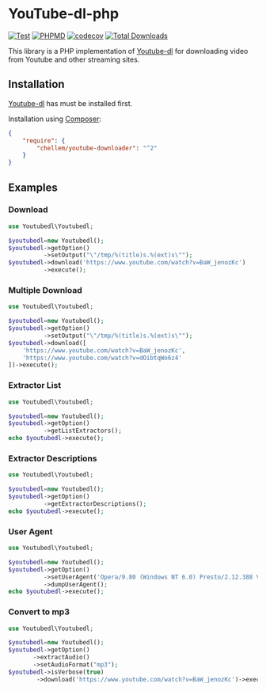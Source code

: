 # YouTube-dl-php

[![Test](https://github.com/J3-Tech/Youtube-dl-php/actions/workflows/test.yml/badge.svg)](https://github.com/J3-Tech/Youtube-dl-php/actions/workflows/test.yml)
[![PHPMD](https://github.com/J3-Tech/Youtube-dl-php/actions/workflows/phpmd.yml/badge.svg)](https://github.com/J3-Tech/Youtube-dl-php/actions/workflows/phpmd.yml)
[![codecov](https://codecov.io/gh/J3-Tech/Youtube-dl-php/branch/master/graph/badge.svg?token=IlyZn4cNLS)](https://codecov.io/gh/J3-Tech/Youtube-dl-php)
[![Total Downloads](https://poser.pugx.org/chellem/youtube-downloader/downloads)](https://packagist.org/packages/chellem/youtube-downloader)


This library is a PHP implementation of [Youtube-dl](https://github.com/yt-dlp/yt-dlp) for downloading video from Youtube and other streaming sites.

## Installation
[Youtube-dl](https://github.com/rg3/youtube-dl) has must be installed first.

Installation using [Composer](https://getcomposer.org):

```json
{
    "require": {
        "chellem/youtube-downloader": "^2"
    }
}
```

## Examples
### Download

```php
use Youtubedl\Youtubedl;

$youtubedl=new Youtubedl();
$youtubedl->getOption()
          ->setOutput("\"/tmp/%(title)s.%(ext)s\"");
$youtubedl->download('https://www.youtube.com/watch?v=BaW_jenozKc')
          ->execute();
```

### Multiple Download

```php
use Youtubedl\Youtubedl;

$youtubedl=new Youtubedl();
$youtubedl->getOption()
          ->setOutput("\"/tmp/%(title)s.%(ext)s\"");
$youtubedl->download([
    'https://www.youtube.com/watch?v=BaW_jenozKc',
    'https://www.youtube.com/watch?v=dOibtqWo6z4'
])->execute();
```

### Extractor List

```php
use Youtubedl\Youtubedl;

$youtubedl=new Youtubedl();
$youtubedl->getOption()
          ->getListExtractors();
echo $youtubedl->execute();
```

### Extractor Descriptions

```php
use Youtubedl\Youtubedl;

$youtubedl=new Youtubedl();
$youtubedl->getOption()
          ->getExtractorDescriptions();
echo $youtubedl->execute();
```

### User Agent

```php
use Youtubedl\Youtubedl;

$youtubedl=new Youtubedl();
$youtubedl->getOption()
          ->setUserAgent('Opera/9.80 (Windows NT 6.0) Presto/2.12.388 Version/12.14')
          ->dumpUserAgent();
echo $youtubedl->execute();
```

### Convert to mp3

```php
use Youtubedl\Youtubedl;

$youtubedl=new Youtubedl();
$youtubedl->getOption()
       ->extractAudio()
       ->setAudioFormat("mp3");
$youtubedl->isVerbose(true)
        ->download('https://www.youtube.com/watch?v=BaW_jenozKc')->execute();
```